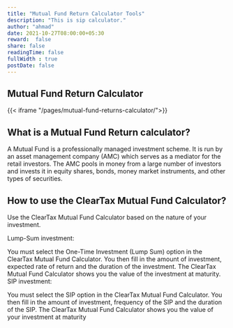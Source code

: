 ```yaml
---
title: "Mutual Fund Return Calculator Tools"
description: "This is sip calculator."
author: "ahmad"
date: 2021-10-27T08:00:00+05:30
reward:  false
share: false
readingTime: false
fullWidth : true
postDate: false
---
```


## Mutual Fund Return Calculator


{{< iframe "/pages/mutual-fund-returns-calculator/">}}

## What is a Mutual Fund Return calculator?

A Mutual Fund is a professionally managed investment scheme. It is run by an asset management company (AMC) which serves as a mediator for the retail investors. The AMC pools in money from a large number of investors and invests it in equity shares, bonds, money market instruments, and other types of securities. 

## How to use the ClearTax Mutual Fund Calculator?

Use the ClearTax Mutual Fund Calculator based on the nature of your investment.

Lump-Sum investment:

You must select the One-Time Investment (Lump Sum) option in the ClearTax Mutual Fund Calculator.
You then fill in the amount of investment, expected rate of return and the duration of the investment.
The ClearTax Mutual Fund Calculator shows you the value of the investment at maturity.
SIP investment:

You must select the SIP option in the ClearTax Mutual Fund Calculator.
You then fill in the amount of investment, frequency of the SIP and the duration of the SIP.
The ClearTax Mutual Fund Calculator shows you the value of your investment at maturity
